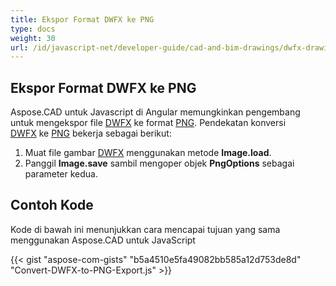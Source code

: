 ```yaml
---
title: Ekspor Format DWFX ke PNG
type: docs
weight: 30
url: /id/javascript-net/developer-guide/cad-and-bim-drawings/dwfx-drawing/
---
```


## **Ekspor Format DWFX ke PNG**

Aspose.CAD untuk Javascript di Angular memungkinkan pengembang untuk mengekspor file [DWFX](https://docs.fileformat.com/cad/dwfx/) ke format [PNG](https://docs.fileformat.com/image/png/).
Pendekatan konversi [DWFX](https://docs.fileformat.com/cad/dwfx/) ke [PNG](https://docs.fileformat.com/image/png/) bekerja sebagai berikut:

1. Muat file gambar [DWFX](https://docs.fileformat.com/cad/dwfx/) menggunakan metode **Image.load**.
1. Panggil **Image.save** sambil mengoper objek **PngOptions** sebagai parameter kedua.

## Contoh Kode

Kode di bawah ini menunjukkan cara mencapai tujuan yang sama menggunakan Aspose.CAD untuk JavaScript

{{< gist "aspose-com-gists" "b5a4510e5fa49082bb585a12d753de8d" "Convert-DWFX-to-PNG-Export.js" >}}
